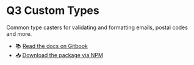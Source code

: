 <h1>Q3 Custom Types</h1>
<p>Common type casters for validating and formatting emails, postal codes and more.</p>
<ul>
<li>📚 <a href="https://3merge.gitbook.io/q3/schema/types">Read the docs on Gitbook</a></li>
<li>📥 <a href="https://www.npmjs.com/package/q3-schema-types">Download the package via NPM</a></li>
</ul>

